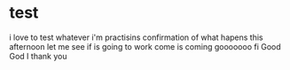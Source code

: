 # test
i love to test whatever i'm practisins
confirmation of what hapens this afternoon
let me see if is going to work
come
is coming
gooooooo
fi
Good God I thank you
